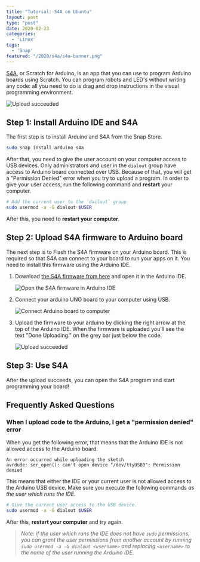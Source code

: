 ```yaml
---
title: "Tutorial: S4A on Ubuntu"
layout: post
type: "post"
date: 2020-02-23
categories:
  - 'Linux'
tags:
  - 'Snap'
featured: "/2020/s4a/s4a-banner.png"
---
```


[S4A](http://s4a.cat/), or Scratch for Arduino, is an app that you can use to program Arduino boards using Scratch. You can program robots and LED's without writing any code: all you need to do is drag and drop instructions in the visual programming environment.

![Upload succeeded](/img/2020/s4a/s4a-shot01.png)

## Step 1: Install Arduino IDE and S4A

The first step is to install Arduino and S4A from the Snap Store.

```bash
sudo snap install arduino s4a
```

After that, you need to give the user account on your computer access to USB devices. Only administrators and user in the `dialout` group have access to Arduino board connected over USB. Because of that, you will get a "Permission Denied" error when you try to upload a program. In order to give your user access, run the following command and **restart** your computer.

```bash
# Add the current user to the `dailout` group
sudo usermod -a -G dialout $USER
```

After this, you need to **restart your computer**.

## Step 2: Upload S4A firmware to Arduino board

The next step is to Flash the S4A firmware on your Arduino board. This is required so that S4A can connect to your board to run your apps on it. You need to install this firmware using the Arduino IDE.

1. Download [the S4A firmware from here](http://s4a.cat/downloads/S4AFirmware16.ino) and open it in the Arduino IDE.

   ![Open the S4A firmware in Arduino IDE](/img/2020/s4a/s4a-firmware.png)

2. Connect your arduino UNO board to your computer using USB.

   ![Connect Arduino board to computer](/img/2020/s4a/setup-board.jpg)

3. Upload the firmware to your arduino by clicking the right arrow at the top of the Arduino IDE. When the firmware is uploaded you'll see the text "Done Uploading." on the grey bar just below the code.

   ![Upload succeeded](/img/2020/s4a/upload-successful.png)

## Step 3: Use S4A

After the upload succeeds, you can open the S4A program and start programming your board!

## Frequently Asked Questions

### When I upload code to the Arduino, I get a "permission denied" error

When you get the following error, that means that the Arduino IDE is not allowed access to the Arduino board.

```
An error occurred while uploading the sketch
avrdude: ser_open(): can't open device "/dev/ttyUSB0": Permission denied
```

This means that either the IDE or your current user is not allowed access to the Arduino USB device. Make sure you execute the following commands _as the user which runs the IDE_.

```bash
# Give the current user access to the USB device.
sudo usermod -a -G dialout $USER
```

After this, **restart your computer** and try again.

> *Note: if the user which runs the IDE does not have `sudo` permissions, you can grant the user permissions from another account by running `sudo usermod -a -G dialout <username>` and replacing `<username>` to the name of the user running the Arduino IDE.*
